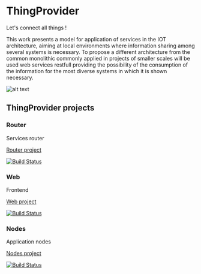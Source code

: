 # ThingProvider 
Let's connect all things !

This work presents a model for application of services in the IOT architecture, aiming at local environments where information sharing among several systems is necessary. To propose a different architecture from the common monolithic commonly applied in projects of smaller scales will be used web services restfull providing the possibility of the consumption of the information for the most diverse systems in which it is shown necessary.

![alt text](https://user-images.githubusercontent.com/20428703/38177975-3c21b5d4-35df-11e8-8193-aff06af8f356.png)

## ThingProvider projects

### Router

Services router

[Router project](https://github.com/kevinmmartins/ThingProviderService)

[![Build Status](https://travis-ci.org/kevinmmartins/ThingProviderService.svg?branch=master)](https://travis-ci.org/kevinmmartins/ThingProviderService)

### Web

Frontend

[Web project](https://github.com/kevinmmartins/ThingProviderWeb)

[![Build Status](https://travis-ci.org/kevinmmartins/ThingProviderWeb.svg?branch=master)](https://travis-ci.org/kevinmmartins/ThingProviderWeb)

### Nodes

Application nodes

[Nodes project](https://github.com/kevinmmartins/ThingProviderNodes)

[![Build Status](https://travis-ci.org/kevinmmartins/ThingProviderNodes.svg?branch=master)](https://travis-ci.org/kevinmmartins/ThingProviderNodes)